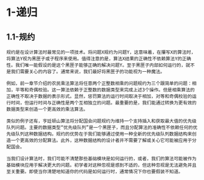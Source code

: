 # 1-递归
## 1.1-规约
    规约是在设计算法时最常见的一项技术。将问题X规约为问题Y，这意味着，在攥写X的算法时，将算法Y视为黑匣子或子程序来使用。值得注意的是，算法X结果的正确性不依赖算法Y的正确性。我们唯一能假设的是这个黑匣子能够正确的解决问题Y。至于黑匣子内部如何运行的，就不是我们需要关心的内容了。通常来说，我们最好将黑匣子的功能视为一种魔法。

    例如，前一章节介绍的农民乘法算法将任意两个正整数相乘的问题规约为三个跟简单的问题：相加，平等和奇偶校验。这一算法依赖于正整数的数据类型来完成上述3个操作。但是相乘算法的正确性不取决于数据的表示形式。显然，惩罚算法的运行时间取决于相加，对等和奇偶校验的运行时间，但运行时间与正确性是两个互相独立的问题。最重要的是，我们能通过转换为更有效的数据类型来创造一个更高效的乘法算法。

    类似的例子还有，亨廷顿山算法将分配国会问题规约为维持一个支持插入和获取最大值的优先级队列问题。主要的数据类型“优先级队列”是一个黑匣子，而且分配算法的准确性不依赖任何的优先级队列这种数据结构。规约的优势在于我们能够通过使用一种全新的优先级队列数据结构来创造一个更高效的分配算法。此外，这种数据结构的设计者并不需要了解或关心它可能被应用于分配国会。

    当我们设计算法时，我们可能不清楚那些基础模块是如何运行的，或者，我们的算法可能被作为基础模块应用于解决更大的问题。初学者对这种忽视是感到不适的，但这种忽视是无法避免并且至关重要。即使当你清楚地知道你的代码是如何运行时，通常情况下你也要假装不知道。